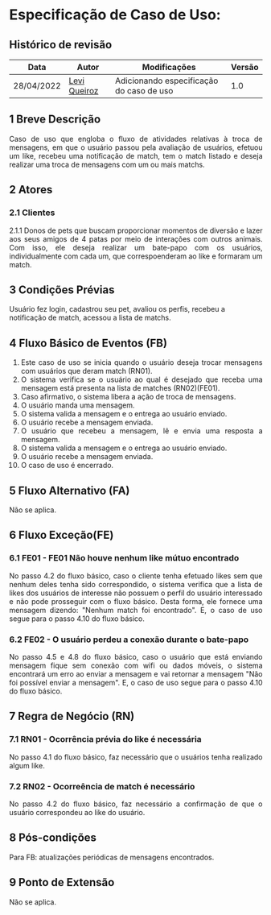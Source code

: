 # Especificação de Caso de Uso: <Notificar Matchs>

 ## Histórico de revisão
| Data       | Autor                                        | Modificações                      | Versão |
| ---------- | -------------------------------------------- | --------------------------------- | ------ |
| 28/04/2022 | [Levi Queiroz](https://github.com/LeviQ27) | Adicionando especificação do caso de uso | 1.0    |

## 1 Breve Descrição
<div style="text-align: justify">
Caso de uso que engloba o fluxo de atividades relativas à troca de mensagens, em que o usuário passou pela avaliação de usuários, efetuou um like, recebeu uma notificação de match, tem o match listado e deseja realizar uma troca de mensagens com um ou mais matchs. 
</div>


## 2 Atores

### 2.1   Clientes
   <div style="text-align: justify">
   2.1.1  Donos de pets que buscam proporcionar momentos de diversão e lazer aos seus amigos de 4 patas por meio de interações com outros animais. Com isso, ele deseja realizar um bate-papo com os usuários, individualmente com cada um, que correspoenderam ao like e formaram um match.
   </div>

## 3 Condições Prévias

Usuário fez login, cadastrou seu pet, avaliou os perfis, recebeu a notificação de match, acessou a lista de matchs.
  
## 4 Fluxo Básico de Eventos (FB)

<div style="text-align: justify">

1. Este caso de uso se inicia quando o usuário deseja trocar mensagens com usuários que deram match (RN01).
2. O sistema verifica se o usuário ao qual é desejado que receba uma mensagem está presenta na lista de matches (RN02)(FE01).
3. Caso afirmativo, o sistema libera a ação de troca de mensagens.
4. O usuário manda uma mensagem.
5. O sistema valida a mensagem e o entrega ao usuário enviado.
6. O usuário recebe a mensagem enviada.
7. O usuário que recebeu a mensagem, lê e envia uma resposta a mensagem.
8. O sistema valida a mensagem e o entrega ao usuário enviado.
9. O usuário recebe a mensagem enviada.
10. O caso de uso é encerrado.

</div>

## 5 Fluxo Alternativo (FA)

<div style="text-align: justify">

Não se aplica.

</div>
  
## 6 Fluxo Exceção(FE)

### 6.1 FE01 - FE01 Não houve nenhum like mútuo encontrado
<div style="text-align: justify">
No passo 4.2 do fluxo básico, caso o cliente tenha efetuado likes sem que nenhum deles tenha sido correspondido, o sistema verifica que a lista de likes dos usuários de interesse não possuem o perfil do usuário interessado e não pode prosseguir com o fluxo básico. Desta forma, ele fornece uma mensagem dizendo: "Nenhum match foi encontrado". E, o caso de uso segue para o passo 4.10 do fluxo básico.
</div> 

### 6.2 FE02 - O usuário perdeu a conexão durante o bate-papo
<div style="text-align: justify">
No passo 4.5 e 4.8 do fluxo básico, caso o usuário que está enviando mensagem fique sem conexão com wifi ou dados móveis, o sistema encontrará um erro ao enviar a mensagem e vai retornar a mensagem "Não foi possível enviar a mensagem". E, o caso de uso segue para o passo 4.10 do fluxo básico.
</div>
  
## 7 Regra de Negócio (RN)
### 7.1 RN01 - Ocorrência prévia do like é necessária
<div style="text-align: justify">
No passo 4.1 do fluxo básico, faz necessário que o usuários tenha realizado algum like.
</div>

### 7.2 RN02 - Ocorreência de match é necessário
<div style="text-align: justify">
No passo 4.2 do fluxo básico, faz necessário a confirmação de que o usuário correspondeu ao like do usuário.
</div>
  
## 8 Pós-condições
<div style="text-align: justify">
Para FB: atualizações periódicas de mensagens encontrados.
</div>
  
## 9 Ponto de Extensão
Não se aplica.
